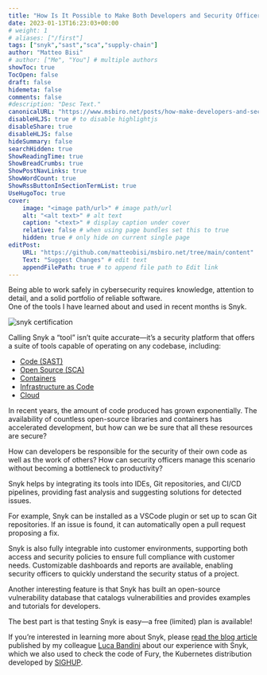 ```yaml
---
title: "How Is It Possible to Make Both Developers and Security Officers Happy? Try Snyk!"
date: 2023-01-13T16:23:03+00:00
# weight: 1
# aliases: ["/first"]
tags: ["snyk","sast","sca","supply-chain"]
author: "Matteo Bisi"
# author: ["Me", "You"] # multiple authors
showToc: true
TocOpen: false
draft: false
hidemeta: false
comments: false
#description: "Desc Text."
canonicalURL: "https://www.msbiro.net/posts/how-make-developers-and-security-officers-happy-with-snyk/"
disableHLJS: true # to disable highlightjs
disableShare: true
disableHLJS: false
hideSummary: false
searchHidden: true
ShowReadingTime: true
ShowBreadCrumbs: true
ShowPostNavLinks: true
ShowWordCount: true
ShowRssButtonInSectionTermList: true
UseHugoToc: true
cover:
    image: "<image path/url>" # image path/url
    alt: "<alt text>" # alt text
    caption: "<text>" # display caption under cover
    relative: false # when using page bundles set this to true
    hidden: true # only hide on current single page
editPost:
    URL: "https://github.com/matteobisi/msbiro.net/tree/main/content"
    Text: "Suggest Changes" # edit text
    appendFilePath: true # to append file path to Edit link
---
```

Being able to work safely in cybersecurity requires knowledge, attention to detail, and a solid portfolio of reliable software.  
One of the tools I have learned about and used in recent months is Snyk.  

![snyk certification](snyk-pro.jpeg)

Calling Snyk a “tool” isn’t quite accurate—it’s a security platform that offers a suite of tools capable of operating on any codebase, including:

  - [Code (SAST)](https://snyk.io/product/snyk-code/)
  - [Open Source (SCA)](https://snyk.io/product/open-source-security-management/)
  - [Containers](https://snyk.io/product/container-vulnerability-management/)
  - [Infrastructure as Code](https://snyk.io/product/infrastructure-as-code-security/)
  - [Cloud](https://snyk.io/product/infrastructure-as-code-security/)

In recent years, the amount of code produced has grown exponentially. The availability of countless open-source libraries and containers has accelerated development, but how can we be sure that all these resources are secure?

How can developers be responsible for the security of their own code as well as the work of others? How can security officers manage this scenario without becoming a bottleneck to productivity?

Snyk helps by integrating its tools into IDEs, Git repositories, and CI/CD pipelines, providing fast analysis and suggesting solutions for detected issues.

For example, Snyk can be installed as a VSCode plugin or set up to scan Git repositories. If an issue is found, it can automatically open a pull request proposing a fix.

Snyk is also fully integrable into customer environments, supporting both access and security policies to ensure full compliance with customer needs. Customizable dashboards and reports are available, enabling security officers to quickly understand the security status of a project.

Another interesting feature is that Snyk has built an open-source vulnerability database that catalogs vulnerabilities and provides examples and tutorials for developers.

The best part is that testing Snyk is easy—a free (limited) plan is available!

If you’re interested in learning more about Snyk, please [read the blog article](https://blog.sighup.io/snyk-and-shift-left-approach/) published by my colleague [Luca Bandini](https://www.linkedin.com/in/lucabandini/) about our experience with Snyk,   
which we also used to check the code of Fury, the Kubernetes distribution developed by [SIGHUP](https://sighup.io/).